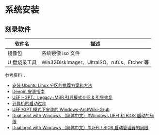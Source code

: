 # 系统安装

## 刻录软件

| 软件名       | 描述                                        |
| ------------ | ------------------------------------------- |
| 镜像包       | 系统镜像 iso 文件                           |
| U 盘烧录工具 | Win32DiskImager、UltraISO、rufus、Etcher 等 |

参考资料：

- [安装 Ubuntu Linux 分区的推荐方案和方法](https://www.cnblogs.com/sinferwu/p/7953853.html)
- [Deepin 安装指南](https://www.deepin.org/installation/)
- [UEFI+GPT、Legacy+MBR 引导模式介绍 & 引导修复](http://tieba.baidu.com/p/5003454493?pid=104792401528&cid=0#104792401528)
- [计算机的启动过程](http://blog.szm.me/misc/the_starting_process_of_a_computer/)
- [UEFI/GPT 模式下安装的 Windows-ArchWiki-Grub](https://wiki.archlinux.org/index.php/GRUB_(%E7%AE%80%E4%BD%93%E4%B8%AD%E6%96%87)#UEFI/GPT_%E6%A8%A1%E5%BC%8F%E4%B8%8B%E5%AE%89%E8%A3%85%E7%9A%84_Windows)
- [Dual boot with Windows （简体中文）#Windows UEFI 和 BIOS 启动的局限](https://wiki.archlinux.org/index.php/Dual_boot_with_Windows#Windows_UEFI_vs_BIOS_limitations)
- [Dual boot with Windows （简体中文）#UEFI / BIOS 启动管理器的局限](https://wiki.archlinux.org/index.php/Dual_boot_with_Windows#Bootloader_UEFI_vs_BIOS_limitations)
